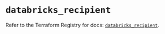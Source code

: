 # `databricks_recipient`

Refer to the Terraform Registry for docs: [`databricks_recipient`](https://registry.terraform.io/providers/databricks/databricks/1.36.1/docs/resources/recipient).

